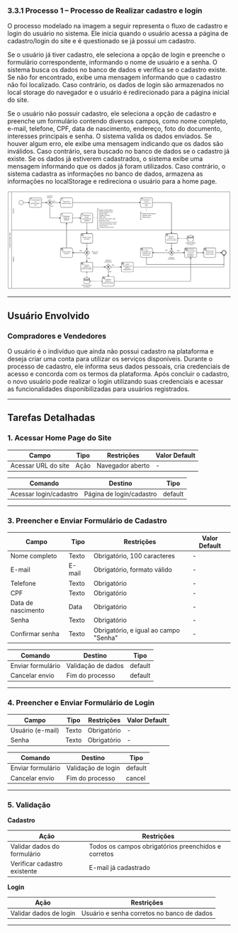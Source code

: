 ### 3.3.1 Processo 1 – Processo de Realizar cadastro e login

O processo modelado na imagem a seguir representa o fluxo de cadastro e login do usuário no sistema. Ele inicia quando o usuário acessa a página de cadastro/login do site e é questionado se já possui um cadastro.

Se o usuário já tiver cadastro, ele seleciona a opção de login e preenche o formulário correspondente, informando o nome de usuário e a senha. O sistema busca os dados no banco de dados e verifica se o cadastro existe. Se não for encontrado, exibe uma mensagem informando que o cadastro não foi localizado. Caso contrário, os dados de login são armazenados no local storage do navegador e o usuário é redirecionado para a página inicial do site.

Se o usuário não possuir cadastro, ele seleciona a opção de cadastro e preenche um formulário contendo diversos campos, como nome completo, e-mail, telefone, CPF, data de nascimento, endereço, foto do documento, interesses principais e senha. O sistema valida os dados enviados. Se houver algum erro, ele exibe uma mensagem indicando que os dados são inválidos. Caso contrário, sera buscado no banco de dados se o cadastro já existe. Se os dados já estiverem cadastrados, o sistema exibe uma mensagem informando que os dados já foram utilizados. Caso contrário, o sistema cadastra as informações no banco de dados, armazena as informações no localStorage e redireciona o usuário para a home page.

![Processo de Realizar cadastro e login](../images/processo01-realizar-cadastro-login.png "Modelo BPMN do Processo 1.")

---

## **Usuário Envolvido**

### **Compradores e Vendedores**

O usuário é o indivíduo que ainda não possui cadastro na plataforma e deseja criar uma conta para utilizar os serviços disponíveis. Durante o processo de cadastro, ele informa seus dados pessoais, cria credenciais de acesso e concorda com os termos da plataforma. Após concluir o cadastro, o novo usuário pode realizar o login utilizando suas credenciais e acessar as funcionalidades disponibilizadas para usuários registrados.

---

## **Tarefas Detalhadas**

### **1. Acessar Home Page do Site**

| **Campo** | **Tipo** | **Restrições** | **Valor Default** |
|-----------|---------|---------------|------------------|
| Acessar URL do site | Ação | Navegador aberto | - |

| **Comando** | **Destino** | **Tipo** | 
|-----------|---------|---------------|
| Acessar login/cadastro | Página de login/cadastro | default |

---

### **3. Preencher e Enviar Formulário de Cadastro**

| **Campo** | **Tipo** | **Restrições** | **Valor Default** |
|-----------|---------|---------------|------------------|
| Nome completo	 | Texto | Obrigatório, 100 caracteres | - |
| E-mail | E-mail	 | Obrigatório, formato válido | - |
| Telefone | Texto | Obrigatório | - |
| CPF | Texto | Obrigatório | - |
| Data de nascimento | Data | Obrigatório | - |
| Senha | Texto | Obrigatório | - |
| Confirmar senha	 | Texto | Obrigatório, e igual ao campo "Senha" | - |


| **Comando** | **Destino** | **Tipo** | 
|-----------|---------|---------------|
| Enviar formulário	 | Validação de dados | default |
| Cancelar envio | Fim do processo | default |

---

### **4. Preencher e Enviar Formulário de Login**

| **Campo** | **Tipo** | **Restrições** | **Valor Default** |
|-----------|---------|---------------|------------------|
| Usuário (e-mail) | Texto | Obrigatório | - |
| Senha | Texto | Obrigatório | - |

| **Comando** | **Destino** | **Tipo** | 
|-----------|---------|---------------|
| Enviar formulário | Validação de login | default | 
| Cancelar envio | Fim do processo | cancel |

---

### **5. Validação**
**Cadastro**

| **Ação** | **Restrições** |
|-----------|---------|
| Validar dados do formulário | Todos os campos obrigatórios preenchidos e corretos |
| Verificar cadastro existente | E-mail já cadastrado |

**Login**

| **Ação** | **Restrições** |
|-----------|---------|
| Validar dados de login | Usuário e senha corretos no banco de dados |

---
